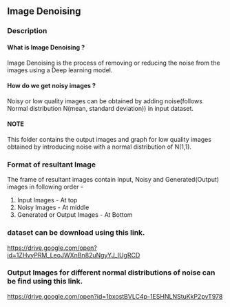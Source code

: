 ## Image Denoising

### Description
#### What is Image Denoising ?
Image Denoising is the process of removing or reducing the noise from the images using a Deep learning model.

#### How do we get noisy images ?
Noisy or low quality images can be obtained by adding noise(follows Normal distribution N(mean, standard deviation)) in input dataset.

#### NOTE 
This folder contains the output images and graph for low quality images obtained by introducing noise with a normal distribution of N(1,1).

### Format of resultant Image
The frame of resultant images contain Input, Noisy and Generated(Output) images in following order - 
1. Input Images - At top 
2. Noisy Images - At middle 
3. Generated or Output Images - At Bottom

### dataset can be download using this link.
https://drive.google.com/open?id=1ZHvyPRM_LeoJWXnBn82uNgyYJ_IUgRCD

### Output Images for different normal distributions of noise can be find using this link.
https://drive.google.com/open?id=1bxostBVLC4p-1ESHNLNStuKkP2pvT978




 
